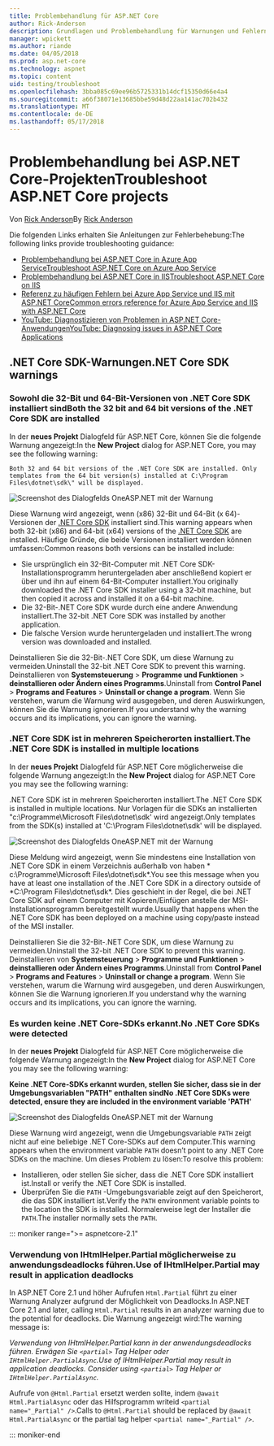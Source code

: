```yaml
---
title: Problembehandlung für ASP.NET Core
author: Rick-Anderson
description: Grundlagen und Problembehandlung für Warnungen und Fehlern mit Assistenten für ASP.NET Core-Projekte.
manager: wpickett
ms.author: riande
ms.date: 04/05/2018
ms.prod: asp.net-core
ms.technology: aspnet
ms.topic: content
uid: testing/troubleshoot
ms.openlocfilehash: 3bba085c69ee96b5725331b14dcf15350d66e4a4
ms.sourcegitcommit: a66f38071e13685bbe59d48d22aa141ac702b432
ms.translationtype: MT
ms.contentlocale: de-DE
ms.lasthandoff: 05/17/2018
---
```

# <a name="troubleshoot-aspnet-core-projects"></a><span data-ttu-id="9d3c0-103">Problembehandlung bei ASP.NET Core-Projekten</span><span class="sxs-lookup"><span data-stu-id="9d3c0-103">Troubleshoot ASP.NET Core projects</span></span>

<span data-ttu-id="9d3c0-104">Von [Rick Anderson](https://twitter.com/RickAndMSFT)</span><span class="sxs-lookup"><span data-stu-id="9d3c0-104">By [Rick Anderson](https://twitter.com/RickAndMSFT)</span></span>

<span data-ttu-id="9d3c0-105">Die folgenden Links erhalten Sie Anleitungen zur Fehlerbehebung:</span><span class="sxs-lookup"><span data-stu-id="9d3c0-105">The following links provide troubleshooting guidance:</span></span>

* [<span data-ttu-id="9d3c0-106">Problembehandlung bei ASP.NET Core in Azure App Service</span><span class="sxs-lookup"><span data-stu-id="9d3c0-106">Troubleshoot ASP.NET Core on Azure App Service</span></span>](xref:host-and-deploy/azure-apps/troubleshoot)
* [<span data-ttu-id="9d3c0-107">Problembehandlung bei ASP.NET Core in IIS</span><span class="sxs-lookup"><span data-stu-id="9d3c0-107">Troubleshoot ASP.NET Core on IIS</span></span>](xref:host-and-deploy/iis/troubleshoot)
* [<span data-ttu-id="9d3c0-108">Referenz zu häufigen Fehlern bei Azure App Service und IIS mit ASP.NET Core</span><span class="sxs-lookup"><span data-stu-id="9d3c0-108">Common errors reference for Azure App Service and IIS with ASP.NET Core</span></span>](xref:host-and-deploy/azure-iis-errors-reference)
* [<span data-ttu-id="9d3c0-109">YouTube: Diagnostizieren von Problemen in ASP.NET Core-Anwendungen</span><span class="sxs-lookup"><span data-stu-id="9d3c0-109">YouTube: Diagnosing issues in ASP.NET Core Applications</span></span>](https://www.youtube.com/watch?v=RYI0DHoIVaA)

<a name="sdk"></a>
## <a name="net-core-sdk-warnings"></a><span data-ttu-id="9d3c0-110">.NET Core SDK-Warnungen</span><span class="sxs-lookup"><span data-stu-id="9d3c0-110">.NET Core SDK warnings</span></span>

### <a name="both-the-32-bit-and-64-bit-versions-of-the-net-core-sdk-are-installed"></a><span data-ttu-id="9d3c0-111">Sowohl die 32-Bit und 64-Bit-Versionen von .NET Core SDK installiert sind</span><span class="sxs-lookup"><span data-stu-id="9d3c0-111">Both the 32 bit and 64 bit versions of the .NET Core SDK are installed</span></span>
<span data-ttu-id="9d3c0-112">In der **neues Projekt** Dialogfeld für ASP.NET Core, können Sie die folgende Warnung angezeigt:</span><span class="sxs-lookup"><span data-stu-id="9d3c0-112">In the **New Project** dialog for ASP.NET Core, you may see the following warning:</span></span> 

    Both 32 and 64 bit versions of the .NET Core SDK are installed. Only templates from the 64 bit version(s) installed at C:\Program Files\dotnet\sdk\" will be displayed.

![Screenshot des Dialogfelds OneASP.NET mit der Warnung](troubleshoot/_static/both32and64bit.png)

<span data-ttu-id="9d3c0-114">Diese Warnung wird angezeigt, wenn (x86) 32-Bit und 64-Bit (x 64)-Versionen der [.NET Core SDK](https://www.microsoft.com/net/download/all) installiert sind.</span><span class="sxs-lookup"><span data-stu-id="9d3c0-114">This warning appears when both 32-bit (x86) and 64-bit (x64) versions of the [.NET Core SDK](https://www.microsoft.com/net/download/all) are installed.</span></span> <span data-ttu-id="9d3c0-115">Häufige Gründe, die beide Versionen installiert werden können umfassen:</span><span class="sxs-lookup"><span data-stu-id="9d3c0-115">Common reasons both versions can be installed include:</span></span>

* <span data-ttu-id="9d3c0-116">Sie ursprünglich ein 32-Bit-Computer mit .NET Core SDK-Installationsprogramm heruntergeladen aber anschließend kopiert er über und ihn auf einem 64-Bit-Computer installiert.</span><span class="sxs-lookup"><span data-stu-id="9d3c0-116">You originally downloaded the .NET Core SDK installer using a 32-bit machine, but then copied it across and installed it on a 64-bit machine.</span></span> 
* <span data-ttu-id="9d3c0-117">Die 32-Bit-.NET Core SDK wurde durch eine andere Anwendung installiert.</span><span class="sxs-lookup"><span data-stu-id="9d3c0-117">The 32-bit .NET Core SDK was installed by another application.</span></span>
* <span data-ttu-id="9d3c0-118">Die falsche Version wurde heruntergeladen und installiert.</span><span class="sxs-lookup"><span data-stu-id="9d3c0-118">The wrong version was downloaded and installed.</span></span>

<span data-ttu-id="9d3c0-119">Deinstallieren Sie die 32-Bit-.NET Core SDK, um diese Warnung zu vermeiden.</span><span class="sxs-lookup"><span data-stu-id="9d3c0-119">Uninstall the 32-bit .NET Core SDK to prevent this warning.</span></span> <span data-ttu-id="9d3c0-120">Deinstallieren von **Systemsteuerung** > **Programme und Funktionen** > **deinstallieren oder Ändern eines Programms**.</span><span class="sxs-lookup"><span data-stu-id="9d3c0-120">Uninstall from **Control Panel** > **Programs and Features** > **Uninstall or change a program**.</span></span> <span data-ttu-id="9d3c0-121">Wenn Sie verstehen, warum die Warnung wird ausgegeben, und deren Auswirkungen, können Sie die Warnung ignorieren.</span><span class="sxs-lookup"><span data-stu-id="9d3c0-121">If you understand why the warning occurs and its implications, you can ignore the warning.</span></span>

### <a name="the-net-core-sdk-is-installed-in-multiple-locations"></a><span data-ttu-id="9d3c0-122">.NET Core SDK ist in mehreren Speicherorten installiert.</span><span class="sxs-lookup"><span data-stu-id="9d3c0-122">The .NET Core SDK is installed in multiple locations</span></span>
<span data-ttu-id="9d3c0-123">In der **neues Projekt** Dialogfeld für ASP.NET Core möglicherweise die folgende Warnung angezeigt:</span><span class="sxs-lookup"><span data-stu-id="9d3c0-123">In the **New Project** dialog for ASP.NET Core you may see the following warning:</span></span> 

 <span data-ttu-id="9d3c0-124">.NET Core SDK ist in mehreren Speicherorten installiert.</span><span class="sxs-lookup"><span data-stu-id="9d3c0-124">The .NET Core SDK is installed in multiple locations.</span></span> <span data-ttu-id="9d3c0-125">Nur Vorlagen für die SDKs an installierten "c:\Programme\Microsoft Files\dotnet\sdk\' wird angezeigt.</span><span class="sxs-lookup"><span data-stu-id="9d3c0-125">Only templates from the SDK(s) installed at 'C:\Program Files\dotnet\sdk\' will be displayed.</span></span>

![Screenshot des Dialogfelds OneASP.NET mit der Warnung](troubleshoot/_static/multiplelocations.png)

<span data-ttu-id="9d3c0-127">Diese Meldung wird angezeigt, wenn Sie mindestens eine Installation von .NET Core SDK in einem Verzeichnis außerhalb von haben * c:\Programme\Microsoft Files\dotnet\sdk\*.</span><span class="sxs-lookup"><span data-stu-id="9d3c0-127">You see this message when you have at least one installation of the .NET Core SDK in a directory outside of *C:\Program Files\dotnet\sdk\*.</span></span> <span data-ttu-id="9d3c0-128">Dies geschieht in der Regel, die bei .NET Core SDK auf einem Computer mit Kopieren/Einfügen anstelle der MSI-Installationsprogramm bereitgestellt wurde.</span><span class="sxs-lookup"><span data-stu-id="9d3c0-128">Usually that happens when the .NET Core SDK has been deployed on a machine using copy/paste instead of the MSI installer.</span></span>

<span data-ttu-id="9d3c0-129">Deinstallieren Sie die 32-Bit-.NET Core SDK, um diese Warnung zu vermeiden.</span><span class="sxs-lookup"><span data-stu-id="9d3c0-129">Uninstall the 32-bit .NET Core SDK to prevent this warning.</span></span> <span data-ttu-id="9d3c0-130">Deinstallieren von **Systemsteuerung** > **Programme und Funktionen** > **deinstallieren oder Ändern eines Programms**.</span><span class="sxs-lookup"><span data-stu-id="9d3c0-130">Uninstall from **Control Panel** > **Programs and Features** > **Uninstall or change a program**.</span></span> <span data-ttu-id="9d3c0-131">Wenn Sie verstehen, warum die Warnung wird ausgegeben, und deren Auswirkungen, können Sie die Warnung ignorieren.</span><span class="sxs-lookup"><span data-stu-id="9d3c0-131">If you understand why the warning occurs and its implications, you can ignore the warning.</span></span>

### <a name="no-net-core-sdks-were-detected"></a><span data-ttu-id="9d3c0-132">Es wurden keine .NET Core-SDKs erkannt.</span><span class="sxs-lookup"><span data-stu-id="9d3c0-132">No .NET Core SDKs were detected</span></span>
<span data-ttu-id="9d3c0-133">In der **neues Projekt** Dialogfeld für ASP.NET Core möglicherweise die folgende Warnung angezeigt:</span><span class="sxs-lookup"><span data-stu-id="9d3c0-133">In the **New Project** dialog for ASP.NET Core you may see the following warning:</span></span> 

<span data-ttu-id="9d3c0-134">**Keine .NET Core-SDKs erkannt wurden, stellen Sie sicher, dass sie in der Umgebungsvariablen "PATH" enthalten sind**</span><span class="sxs-lookup"><span data-stu-id="9d3c0-134">**No .NET Core SDKs were detected, ensure they are included in the environment variable 'PATH'**</span></span>

![Screenshot des Dialogfelds OneASP.NET mit der Warnung](troubleshoot/_static/NoNetCore.png)

<span data-ttu-id="9d3c0-136">Diese Warnung wird angezeigt, wenn die Umgebungsvariable `PATH` zeigt nicht auf eine beliebige .NET Core-SDKs auf dem Computer.</span><span class="sxs-lookup"><span data-stu-id="9d3c0-136">This warning appears when the environment variable `PATH` doesn’t point to any .NET Core SDKs on the machine.</span></span> <span data-ttu-id="9d3c0-137">Um dieses Problem zu lösen:</span><span class="sxs-lookup"><span data-stu-id="9d3c0-137">To resolve this problem:</span></span>

* <span data-ttu-id="9d3c0-138">Installieren, oder stellen Sie sicher, dass die .NET Core SDK installiert ist.</span><span class="sxs-lookup"><span data-stu-id="9d3c0-138">Install or verify the .NET Core SDK is installed.</span></span>
* <span data-ttu-id="9d3c0-139">Überprüfen Sie die `PATH` -Umgebungsvariable zeigt auf den Speicherort, die das SDK installiert ist.</span><span class="sxs-lookup"><span data-stu-id="9d3c0-139">Verify the `PATH` environment variable points to the location the SDK is installed.</span></span> <span data-ttu-id="9d3c0-140">Normalerweise legt der Installer die `PATH`.</span><span class="sxs-lookup"><span data-stu-id="9d3c0-140">The installer normally sets the `PATH`.</span></span>

::: moniker range=">= aspnetcore-2.1"

### <a name="use-of-ihtmlhelperpartial-may-result-in-application-deadlocks"></a><span data-ttu-id="9d3c0-141">Verwendung von IHtmlHelper.Partial möglicherweise zu anwendungsdeadlocks führen.</span><span class="sxs-lookup"><span data-stu-id="9d3c0-141">Use of IHtmlHelper.Partial may result in application deadlocks</span></span>

<span data-ttu-id="9d3c0-142">In ASP.NET Core 2.1 und höher Aufrufen `Html.Partial` führt zu einer Warnung Analyzer aufgrund der Möglichkeit von Deadlocks.</span><span class="sxs-lookup"><span data-stu-id="9d3c0-142">In ASP.NET Core 2.1 and later, calling `Html.Partial` results in an analyzer warning due to the potential for deadlocks.</span></span> <span data-ttu-id="9d3c0-143">Die Warnung angezeigt wird:</span><span class="sxs-lookup"><span data-stu-id="9d3c0-143">The warning message is:</span></span>

<span data-ttu-id="9d3c0-144">*Verwendung von IHtmlHelper.Partial kann in der anwendungsdeadlocks führen. Erwägen Sie `<partial>` Tag Helper oder `IHtmlHelper.PartialAsync`.*</span><span class="sxs-lookup"><span data-stu-id="9d3c0-144">*Use of IHtmlHelper.Partial may result in application deadlocks. Consider using `<partial>` Tag Helper or `IHtmlHelper.PartialAsync`.*</span></span>

<span data-ttu-id="9d3c0-145">Aufrufe von `@Html.Partial` ersetzt werden sollte, indem `@await Html.PartialAsync` oder das Hilfsprogramm writeid `<partial name="_Partial" />`.</span><span class="sxs-lookup"><span data-stu-id="9d3c0-145">Calls to `@Html.Partial` should be replaced by `@await Html.PartialAsync` or the partial tag helper `<partial name="_Partial" />`.</span></span>

::: moniker-end
